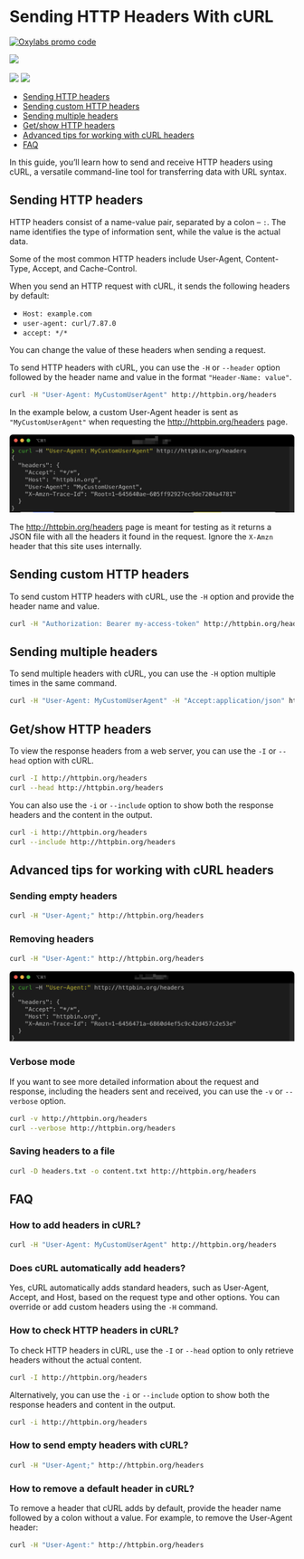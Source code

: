 # Sending HTTP Headers With cURL


[![Oxylabs promo code](https://user-images.githubusercontent.com/129506779/250792357-8289e25e-9c36-4dc0-a5e2-2706db797bb5.png)](https://oxylabs.go2cloud.org/aff_c?offer_id=7&aff_id=877&url_id=112)

[![](https://dcbadge.vercel.app/api/server/eWsVUJrnG5)](https://discord.gg/GbxmdGhZjq)

[<img src="https://img.shields.io/static/v1?label=&message=Curl&color=brightgreen" />](https://github.com/topics/curl) [<img src="https://img.shields.io/static/v1?label=&message=Headers&color=important" />](https://github.com/topics/headers)

- [Sending HTTP headers](#sending-http-headers)
- [Sending custom HTTP headers](#sending-custom-http-headers)
- [Sending multiple headers](#sending-multiple-headers)
- [Get/show HTTP headers](#getshow-http-headers)
- [Advanced tips for working with cURL headers](#advanced-tips-for-working-with-curl-headers)
- [FAQ](#faq)

In this guide, you’ll learn how to send and receive HTTP headers using cURL, a versatile command-line tool for transferring data with URL syntax.

## Sending HTTP headers

HTTP headers consist of a name-value pair, separated by a colon – `:`. The name identifies the type of information sent, while the value is the actual data.

Some of the most common HTTP headers include User-Agent, Content-Type, Accept, and Cache-Control.

When you send an HTTP request with cURL, it sends the following headers by default:

- `Host: example.com`
- `user-agent: curl/7.87.0`
- `accept: */*`

You can change the value of these headers when sending a request.

To send HTTP headers with cURL, you can use the `-H` or `--header` option followed by the header name and value in the format `"Header-Name: value"`.

```sh
curl -H "User-Agent: MyCustomUserAgent" http://httpbin.org/headers
```

In the example below, a custom User-Agent header is sent as `"MyCustomUserAgent"` when requesting the http://httpbin.org/headers page.

![Change the value of User-Agent](images/curl-useragent.png)

The http://httpbin.org/headers page is meant for testing as it returns a JSON file with all the headers it found in the request. Ignore the `X-Amzn` header that this site uses internally.

## Sending custom HTTP headers

To send custom HTTP headers with cURL, use the `-H` option and provide the header name and value.

```sh
curl -H "Authorization: Bearer my-access-token" http://httpbin.org/headers
```

## Sending multiple headers

To send multiple headers with cURL, you can use the `-H` option multiple times in the same command.

```sh
curl -H "User-Agent: MyCustomUserAgent" -H "Accept:application/json" http://httpbin.org/headers
```

## Get/show HTTP headers

To view the response headers from a web server, you can use the `-I` or `--head` option with cURL.

```sh
curl -I http://httpbin.org/headers
curl --head http://httpbin.org/headers
```

You can also use the `-i` or `--include` option to show both the response headers and the content in the output.

```sh
curl -i http://httpbin.org/headers
curl --include http://httpbin.org/headers
```

## Advanced tips for working with cURL headers

### Sending empty headers

```sh
curl -H "User-Agent;" http://httpbin.org/headers
```

### Removing headers

```sh
curl -H "User-Agent:" http://httpbin.org/headers
```

![You can use a colon with no value to remove a header](images/delete-header.png)

### Verbose mode

If you want to see more detailed information about the request and response, including the headers sent and received, you can use the `-v` or `--verbose` option.

```sh
curl -v http://httpbin.org/headers
curl --verbose http://httpbin.org/headers
```

### Saving headers to a file

```sh
curl -D headers.txt -o content.txt http://httpbin.org/headers
```

## FAQ

### How to add headers in cURL?

```sh
curl -H "User-Agent: MyCustomUserAgent" http://httpbin.org/headers
```

### Does cURL automatically add headers?

Yes, cURL automatically adds standard headers, such as User-Agent, Accept, and Host, based on the request type and other options. You can override or add custom headers using the `-H` command.

### How to check HTTP headers in cURL?

To check HTTP headers in cURL, use the `-I` or `--head` option to only retrieve headers without the actual content.

```sh
curl -I http://httpbin.org/headers
```

Alternatively, you can use the `-i` or `--include` option to show both the response headers and content in the output.

```sh
curl -i http://httpbin.org/headers
```

### How to send empty headers with cURL?

```sh
curl -H "User-Agent;" http://httpbin.org/headers
```

### How to remove a default header in cURL?

To remove a header that cURL adds by default, provide the header name followed by a colon without a value. For example, to remove the User-Agent header:

```sh
curl -H "User-Agent:" http://httpbin.org/headers
```
